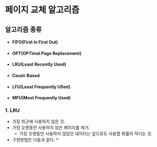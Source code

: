 # 페이지 교체 알고리즘
## 알고리즘 종류
* #### FIFO(First In First Out)
* #### OPT(OPTimal Page Replacement)
* #### LRU(Least Recently Used)
* #### Count-Based
* #### LFU(Least Frequently USed)
* #### MFU(Most Frequently Used)

### 1. LRU
* 가장 최근에 사용하지 않은 것.
* 가장 오랫동안 사용하지 않은 페이지를 제거.
  * 가장 오랫동안 사용하지 않았던 데이터는 앞으로도 사용할 확률이 적다는 것.
* 구현방법은 다음과 같다.
  *
